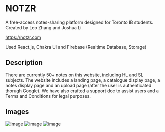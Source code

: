# NOTZR
A free-access notes-sharing platform designed for Toronto IB students. Created by Leo Zhang and Joshua Li.

https://notzr.com

Used React.js, Chakra UI and Firebase (Realtime Database, Storage)

## Description
There are currently 50+ notes on this website, including HL and SL subjects. The website includes a landing page, a catalogue display page, a notes display page
and an upload page (after the user is authenticated thorugh Google). We have also crafted a support doc to assist users and a Terms and Conditions for legal purposes.

## Images
![image](https://user-images.githubusercontent.com/43073270/173997409-63daff85-74ea-4d60-849b-393120283e9c.png)
![image](https://user-images.githubusercontent.com/43073270/173997476-97c15aaa-0f4b-4629-b7c2-c8a9bd7b968a.png)
![image](https://user-images.githubusercontent.com/43073270/173997517-eddefea2-c226-4339-8260-0ac3f19549b2.png)
